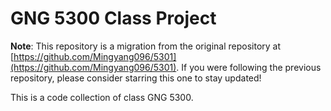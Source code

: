 # GNG 5300 Class Project

**Note**: This repository is a migration from the original repository at [https://github.com/Mingyang096/5301](https://github.com/Mingyang096/5301). If you were following the previous repository, please consider starring this one to stay updated!

This is a code collection of class GNG 5300.
